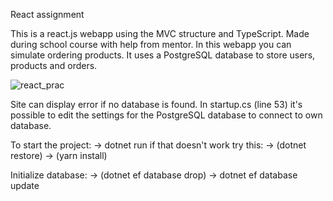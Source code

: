 React assignment

This is a react.js webapp using the MVC structure and TypeScript. Made during school course with help from mentor.
In this webapp you can simulate ordering products.
It uses a PostgreSQL database to store users, products and orders.

![react_prac](https://user-images.githubusercontent.com/79923428/129359255-cf937a55-d8c0-4199-8992-b5796f28621e.PNG)

Site can display error if no database is found.
In startup.cs (line 53) it's possible to edit the settings for the PostgreSQL database to connect to own database.

To start the project:
-> dotnet run
if that doesn't work try this:
    -> (dotnet restore)
    -> (yarn install)

Initialize database:
-> (dotnet ef database drop)
-> dotnet ef database update
